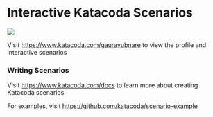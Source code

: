 # Interactive Katacoda Scenarios

[![](http://shields.katacoda.com/katacoda/gauravubnare/count.svg)](https://www.katacoda.com/gauravubnare "Get your profile on Katacoda.com")

Visit https://www.katacoda.com/gauravubnare to view the profile and interactive scenarios

### Writing Scenarios
Visit https://www.katacoda.com/docs to learn more about creating Katacoda scenarios

For examples, visit https://github.com/katacoda/scenario-example

